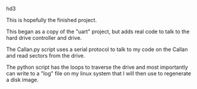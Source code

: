 hd3

This is hopefully the finished project.

This began as a copy of the "uart" project, but adds real code
to talk to the hard drive controller and drive.

The Callan.py script uses a serial protocol to talk to my code
on the Callan and read sectors from the drive.

The python script has the loops to traverse the drive and
most importantly can write to a "log" file on my linux
system that I will then use to regenerate a disk image.
